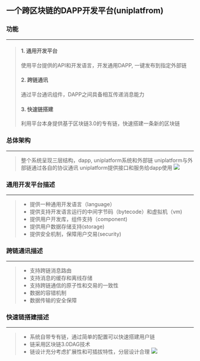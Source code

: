 ## 一个跨区块链的DAPP开发平台(uniplatfrom)


### 功能
---
> #### 1. 通用开发平台
>  使用平台提供的API和开发语言，开发通用DAPP, 一键发布到指定外部链
> #### 2. 跨链通讯
>  通过平台通讯组件，DAPP之间具备相互传递消息能力
> #### 3. 快速链搭建
>  利用平台本身提供基于区块链3.0的专有链，快速搭建一条新的区块链
>

### 总体架构
---
> 整个系统呈现三层结构，dapp, uniplatform系统和外部链
> uniplatform与外部链通过各自的协议通讯
> uniplatform提供接口和服务给dapp使用
> ![](https://github.com/linkchain-lc/basecoin/blob/master/platform/source/pic1.png?raw=true)

### 通用开发平台描述
---
> - 提供一种通用开发语言（language）
> - 提供支持开发语言运行的中间字节码（bytecode）和虚拟机（vm)
> - 提供用户开发库，组件支持（component)
> - 提供用户数据存储支持(storage)
> - 提供安全机制，保障用户交易(security)



### 跨链通讯描述
---
> - 支持跨链消息路由
> - 支持消息的缓存和离线存储
> - 支持跨链通信的原子性和交易的一致性
> - 数据的容错机制
> - 数据传输的安全保障


### 快速链搭建描述
---
> - 系统自带专有链，通过简单的配置可以快速搭建用户链
> - 链采用区块链3.0DAG技术
> - 链设计充分考虑扩展性和可插拔特性，分层设计合理
> ![](https://github.com/linkchain-lc/basecoin/blob/master/platform/source/pic2.png?raw=true)
